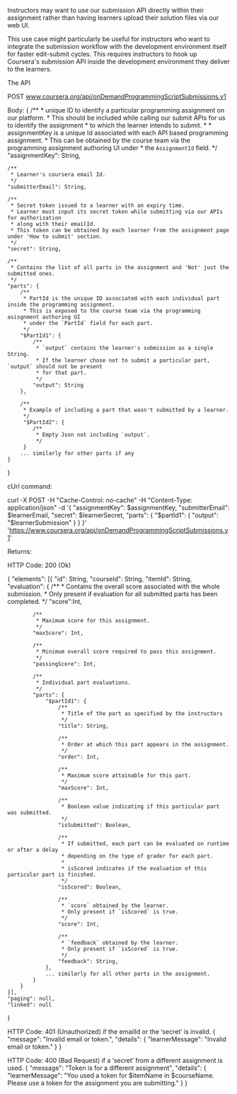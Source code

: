 Instructors may want to use our submission API directly within their assignment rather than having learners upload their solution files via our web UI.

This use case might particularly be useful for instructors who want to integrate the submission workflow with the development environment itself for faster edit-submit cycles. This requires instructors to hook up Coursera's submission API inside the development environment they deliver to the learners.

The API

POST
www.coursera.org/api/onDemandProgrammingScriptSubmissions.v1

Body:
{
	/**
	 * unique ID to identify a particular programming assignment on our platform.
	 * This should be included while calling our submit APIs for us to identify the assignment
	 * to which the learner intends to submit.
	 *
	 * assignmentKey is a unique Id associated with each API based programming assignment. 
	 * This can be obtained by the course team via the programming assignment authoring UI under
	 * the `AssignmentId` field.
	 */
	"assignmentKey": String,

	/**
	 * Learner's coursera email Id.
	 */
	"submitterEmail": String,

	/**
	 * Secret token issued to a learner with an expiry time. 
	 * Learner must input its secret token while submitting via our APIs for authorization
	 * along with their emailId. 
	 * This token can be obtained by each learner from the assignment page under 'How to submit' section.
	 */
	"secret": String,

	/**
	 * Contains the list of all parts in the assignment and 'Not' just the submitted ones.
	 */
	"parts": {
		/**
		 * PartId is the unique ID associated with each individual part inside the programming assignment.
		 * This is exposed to the course team via the programming asisgnment authoring UI
		 * under the `PartId` field for each part.
		 */ 
		"$PartId1": {
			/**
			 * `output` contains the learner's submission as a single String.
			 * If the learner chose not to submit a particular part, `output` should not be present
			 * for that part.
			 */
			"output": String
		},

		/**
		 * Example of including a part that wasn't submitted by a learner.
		 */
		 "$PartId2": {
		 	/**
		 	 * Empty Json not including `output`.
		 	 */
		 }
		... similarly for other parts if any
	}
}

cUrl command:

curl -X POST -H "Cache-Control: no-cache" -H "Content-Type: application/json" -d '{
  "assignmentKey": $assignmentKey,
  "submitterEmail": $learnerEmail,
  "secret": $learnerSecret,
  "parts": {
    "$partId1": {
      "output": "$learnerSubmission"
    }
  }
}' 'https://www.coursera.org/api/onDemandProgrammingScriptSubmissions.v1'



Returns:

HTTP Code: 200 (Ok)

{
	"elements": [{
	  	"id": String,
		"courseId": String,
	    "itemId": String,
	    "evaluation": {
	    	/**
	    	 * Contains the overall score associated with the whole submission.
	    	 * Only present if evaluation for all submitted parts has been completed.
	    	 */
		  	"score":Int,

		  	/**
		  	 * Maximum score for this assignment.
		  	 */
			"maxScore": Int,

			/**
			 * Minimum overall score required to pass this assignment.
			 */
			"passingScore": Int,

			/**
			 * Individual part evaluations.
			 */
		 	"parts": {
				"$partId1": {
					/**
					 * Title of the part as specified by the instructors
					 */
					"title": String,

					/**
					 * Order at which this part appears in the assignment.
					 */
					"order": Int,

					/**
					 * Maximum score attainable for this part.
					 */
					"maxScore": Int,

					/**
					 * Boolean value indicating if this particular part was submitted.
					 */
					"isSubmitted": Boolean,

					/**
					 * If submitted, each part can be evaluated on runtime or after a delay
					 * depending on the type of grader for each part.
					 *
					 * isScored indicates if the evaluation of this particular part is finished.
					 */
					"isScored": Boolean,

					/**
					 * `score` obtained by the learner.
					 * Only present if `isScored` is true.
					 */
					"score": Int,

					/**
					 * `feedback` obtained by the learner.
					 * Only present if `isScored` is true.
					 */ 
					"feedback": String,
				},
				... similarly for all other parts in the assignment.
			}
		}
	}],
	"paging": null,
  	"linked": null
}


HTTP Code: 401 (Unauthorized) if the emailId or the ‘secret’ is invalid.
{
  "message": "Invalid email or token.",
  "details": {
    "learnerMessage": "Invalid email or token."
  }
}


HTTP Code: 400 (Bad Request) if a ‘secret’ from a different assignment is used.
{
  "message": "Token is for a different assignment",
  "details": {
    "learnerMessage": "You used a token for $itemName in $courseName. Please use a token for the assignment you are submitting."
  }
}